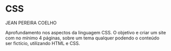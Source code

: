 # CSS
JEAN PEREIRA COELHO


Aprofundamento nos aspectos da linguagem CSS.
O objetivo e criar um site com no mínimo 4 páginas, sobre um tema qualquer podendo o conteúdo ser fictício, utilizando HTML e CSS. 

